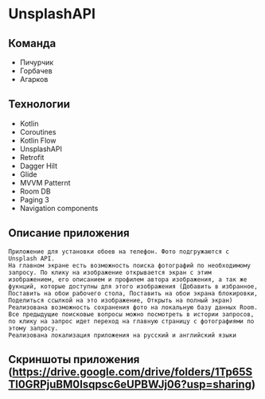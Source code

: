 # UnsplashAPI

## Команда
  * Пичурчик
  * Горбачев
  * Агарков
  
## Технологии
  - Kotlin
  - Coroutines
  - Kotlin Flow
  - UnsplashAPI
  - Retrofit
  - Dagger Hilt
  - Glide
  - MVVM Patternt
  - Room DB
  - Paging 3
  - Navigation components
  
  ## Описание приложения
    Приложение для установки обоев на телефон. Фото подгружаются с Unsplash API. 
    На главном экране есть возможность поиска фотографий по необходимому запросу. По клику на изображение открывается экран с этим изображением, его описанием и профилем автора изображения, а так же фукнций, которые доступны для этого изображения (Добавить в избранное, Поставить на обои рабочего стола, Поставить на обои экрана блокировки, Поделиться ссылкой на это изображение, Открыть на полный экран)
    Реализована возможность сохранения фото на локальную базу данных Room. Все предыдущие поисковые вопросы можно посмотреть в истории запросов, по клику на запрос идет переход на главную страницу с фотографиями по этому запросу.
    Реализована локализация приложения на русский и английский языки
    
  ## Скриншоты приложения (https://drive.google.com/drive/folders/1Tp65STl0GRPjuBM0Isqpsc6eUPBWJj06?usp=sharing)

